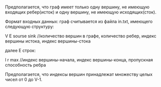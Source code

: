 Предполагается, что граф имеет только одну вершину, не имеющую входящих ребер(исток) и одну вершину, не имеющую исходящих(сток).

Формат входных данных: граф считывается из файла in.txt, имеющего следующую структуру:

V E sourse sink //количество вершин в графе, количество ребер, индекс вершины истока, индекс вершины-стока

далее Е строк:

l r max //индекс вершины-начала, индекс вершины-конца, пропускная способность ребра

Предполагается, что индексы вершин принадлежат множеству целых чисел от 0 до V-1.
